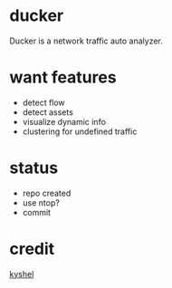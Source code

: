 

# ducker
Ducker is a network traffic auto analyzer.


# want features
- detect flow 
- detect assets  
- visualize dynamic info
- clustering for undefined traffic


# status
- repo created
- use ntop? 
- commit


# credit
[kyshel](https://github.com/kyshel/ducker)


